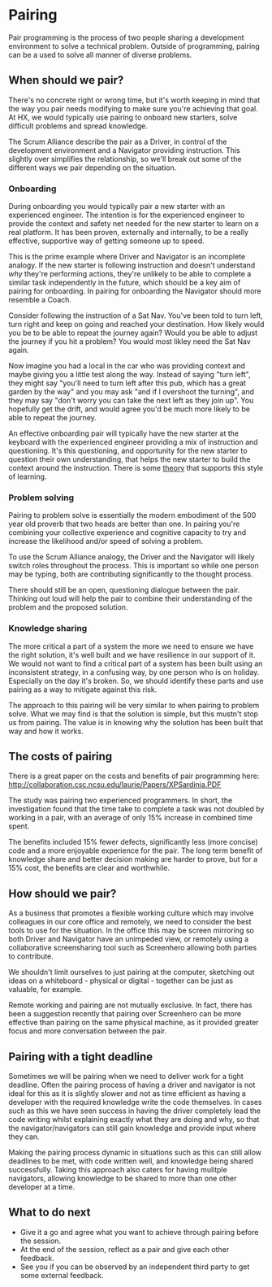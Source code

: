 # Pairing

Pair programming is the process of two people sharing a development environment to solve a technical problem. Outside of programming, pairing can be a used to solve all manner of diverse problems.

## When should we pair?

There's no concrete right or wrong time, but it's worth keeping in mind that the way you pair needs modifying to make sure you're achieving that goal. At HX, we would typically use pairing to onboard new starters, solve difficult problems and spread knowledge.

The Scrum Alliance describe the pair as a Driver, in control of the development environment and a Navigator providing instruction. This slightly over simplifies the relationship, so we'll break out some of the different ways we pair depending on the situation.

### Onboarding

During onboarding you would typically pair a new starter with an experienced engineer. The intention is for the experienced engineer to provide the context and safety net needed for the new starter to learn on a real platform. It has been proven, externally and internally, to be a really effective, supportive way of getting someone up to speed.

This is the prime example where Driver and Navigator is an incomplete analogy. If the new starter is following instruction and doesn't understand *why* they're performing actions, they're unlikely to be able to complete a similar task independently in the future, which should be a key aim of pairing for onboarding. In pairing for onboarding the Navigator should more resemble a Coach.

Consider following the instruction of a Sat Nav. You've been told to turn left, turn right and keep on going and reached your destination. How likely would you be to be able to repeat the journey again? Would you be able to adjust the journey if you hit a problem? You would most likley need the Sat Nav again.

Now imagine you had a local in the car who was providing context and maybe giving you a little test along the way. Instead of saying "turn left", they might say "you'll need to turn left after this pub, which has a great garden by the way" and you may ask "and if I overshoot the turning", and they may say "don't worry you can take the next left as they join up". You hopefully get the drift, and would agree you'd be much more likely to be able to repeat the journey.

An effective onboarding pair will typically have the new starter at the keyboard with the experienced engineer providing a mix of instruction and questioning. It's this questioning, and opportunity for the new starter to question their own understanding, that helps the new starter to build the context around the instruction. There is some [theory](https://en.wikipedia.org/wiki/Action_learning#Revans.27_formula) that supports this style of learning.

### Problem solving

Pairing to problem solve is essentially the modern embodiment of the 500 year old proverb that two heads are better than one. In pairing you're combining your collective experience and cognitive capacity to try and increase the likelihood and/or speed of solving a problem.

To use the Scrum Alliance analogy, the Driver and the Navigator will likely switch roles throughout the process. This is important so while one person may be typing, both are contributing significantly to the thought process.

There should still be an open, questioning dialogue between the pair. Thinking out loud will help the pair to combine their understanding of the problem and the proposed solution.

### Knowledge sharing

The more critical a part of a system the more we need to ensure we have the right solution, it's well built and we have resilience in our support of it. We would not want to find a critical part of a system has been built using an inconsistent strategy, in a confusing way, by one person who is on holiday. Especially on the day it's broken. So, we should identify these parts and use pairing as a way to mitigate against this risk.

The approach to this pairing will be very similar to when pairing to problem solve. What we may find is that the solution is simple, but this mustn't stop us from pairing. The value is in knowing why the solution has been built that way and how it works.

## The costs of pairing

There is a great paper on the costs and benefits of pair programming here: http://collaboration.csc.ncsu.edu/laurie/Papers/XPSardinia.PDF

The study was pairing two experienced programmers. In short, the investigation found that the time take to complete a task was not doubled by working in a pair, with an average of only 15% increase in combined time spent.

The benefits included 15% fewer defects, significantly less (more concise) code and a more enjoyable experience for the pair. The long term benefit of knowledge share and better decision making are harder to prove, but for a 15% cost, the benefits are clear and worthwhile.

## How should we pair?

As a business that promotes a flexible working culture which may involve colleagues in our core office and remotely, we need to consider the best tools to use for the situation. In the office this may be screen mirroring so both Driver and Navigator have an unimpeded view, or remotely using a collaborative screensharing tool such as Screenhero allowing both parties to contribute.

We shouldn't limit ourselves to just pairing at the computer, sketching out ideas on a whiteboard - physical or digital - together can be just as valuable, for example.

Remote working and pairing are not mutually exclusive. In fact, there has been a suggestion recently that pairing over Screenhero can be more effective than pairing on the same physical machine, as it provided greater focus and more conversation between the pair.

## Pairing with a tight deadline

Sometimes we will be pairing when we need to deliver work for a tight deadline. Often the pairing process of having a driver and navigator is not ideal for this as it is slightly slower and not as time efficient as having a developer with the required knowledge write the code themselves. In cases such as this we have seen success in having the driver completely lead the code writing whilst explaining exactly what they are doing and why, so that the navigator/navigators can still gain knowledge and provide input where they can.

Making the pairing process dynamic in situations such as this can still allow deadlines to be met, with code written well, and knowledge being shared successfully. Taking this approach also caters for having mulitple navigators, allowing knowledge to be shared to more than one other developer at a time.

## What to do next

- Give it a go and agree what you want to achieve through pairing before the session.
- At the end of the session, reflect as a pair and give each other feedback.
- See you if you can be observed by an independent third party to get some external feedback.
